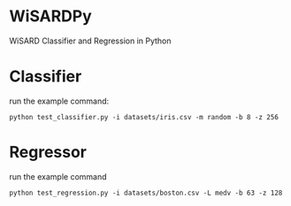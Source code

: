 # WiSARDPy
WiSARD Classifier and Regression in Python

# Classifier
run the example command:

```
python test_classifier.py -i datasets/iris.csv -m random -b 8 -z 256
```

# Regressor
run the example command

```
python test_regression.py -i datasets/boston.csv -L medv -b 63 -z 128
```
